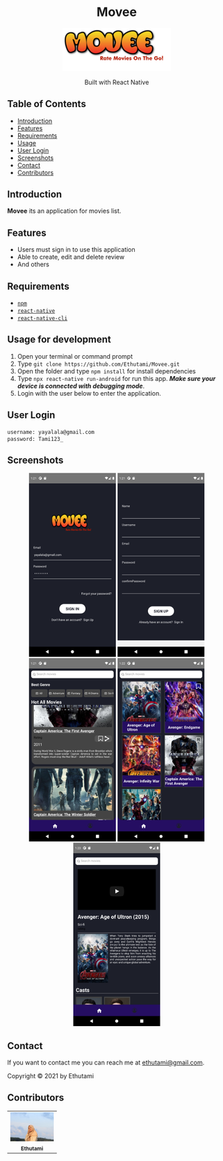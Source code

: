 
<h1 align="center">Movee</h1>
<p align="center">
  <img width="250" src="./Image/logo.png"/>
</p>
<p align="center">
  Built with React Native
</p>


## Table of Contents

- [Introduction](#introduction)
- [Features](#features)
- [Requirements](#requirements)
- [Usage](#usage-for-development)
- [User Login](#user-login)
- [Screenshots](#screenshots)
- [Contact](#contact)
- [Contributors](#contributors)

## Introduction

<b>Movee</b> its an application for movies list.

## Features

- Users must sign in to use this application
- Able to create, edit and delete review
- And others

## Requirements

- [`npm`](https://www.npmjs.com/get-npm)
- [`react-native`](https://facebook.github.io/react-native/docs/getting-started)
- [`react-native-cli`](https://facebook.github.io/react-native/docs/getting-started)

## Usage for development

1. Open your terminal or command prompt
2. Type `git clone https://github.com/Ethutami/Movee.git`
3. Open the folder and type `npm install` for install dependencies
4. Type `npx react-native run-android` for run this app. **_Make sure your device is connected with debugging mode_**.
5. Login with the user below to enter the application.

## User Login

```
username: yayalala@gmail.com
password: Tami123_
```


## Screenshots

<div align="center">
    <img width="200" src="./Image/Screenshot_1619457670.png">   
    <img width="200" src="./Image/Screenshot_1619457677.png">
</div>
<div align="center">
    <img width="200" src="./Image/Screenshot_1619457695.png">
    <img width="200" src="./Image/Screenshot_1619457763.png">   
    <img width="200" src="./Image/Screenshot_1619457792.png">
</div>


## Contact

If you want to contact me you can reach me at <ethutami@gmail.com>.

Copyright © 2021 by Ethutami

## Contributors

<center>
  <table>
    <tr>
      <td align="center">
        <a href="https://github.com/Ethutami">
          <img width="100" src="./Image/ethutami.jpg" alt="Ethutami"><br/>
          <sub><b>Ethutami</b></sub>
        </a>
      </td>
    </tr>
  </table>
</center>
